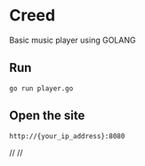 # Creed

Basic music player using GOLANG

## Run

    go run player.go

## Open the site

    http://{your_ip_address}:8080

//
//
